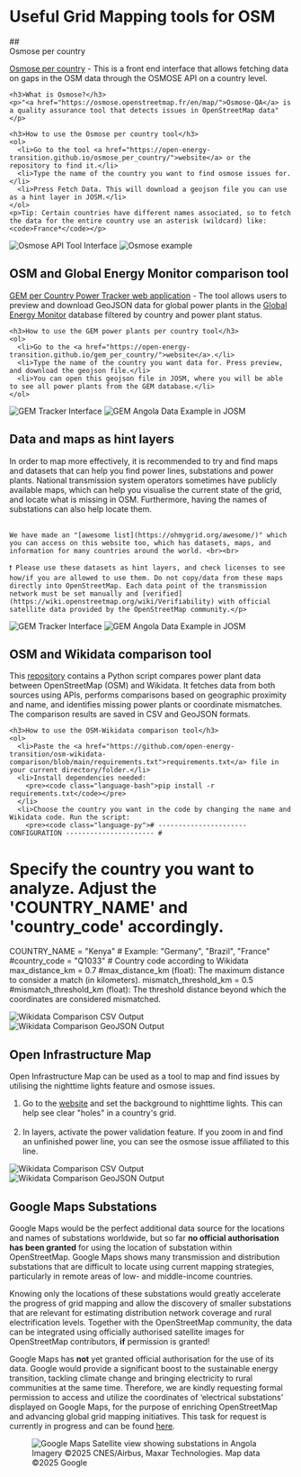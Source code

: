 <div class="page-headers">
<h1>Useful Grid Mapping tools for OSM </h1>
</div>
## <div class="tools-header">Osmose per country</div></h2>
<div class="tool-section">
  <div class="tool-content"> 
    <p><a href="https://open-energy-transition.github.io/osmose_per_country/">Osmose per country</a> - This is a front end interface that allows fetching data on gaps in the OSM data through the OSMOSE API on a country level.</p>

    <h3>What is Osmose?</h3>
    <p>"<a href="https://osmose.openstreetmap.fr/en/map/">Osmose-QA</a> is a quality assurance tool that detects issues in OpenStreetMap data"</p>

    <h3>How to use the Osmose per country tool</h3>
    <ol>
      <li>Go to the tool <a href="https://open-energy-transition.github.io/osmose_per_country/">website</a> or the repository to find it.</li>
      <li>Type the name of the country you want to find osmose issues for.</li>
      <li>Press Fetch Data. This will download a geojson file you can use as a hint layer in JOSM.</li>
    </ol>
    <p>Tip: Certain countries have different names associated, so to fetch the data for the entire country use an asterisk (wildcard) like: <code>France*</code></p>
  </div>
  <div class="tool-images">
    <img src="../images/osmoseapi.jpg" class="img-border" alt="Osmose API Tool Interface">
    <img src="../images/osmosenamib.jpg" class="img-border" alt="Osmose example">
  </div>
</div>

## <div class="tools-header">OSM and Global Energy Monitor comparison tool</div></h2>
<div class="tool-section">
  <div class="tool-content">
    <p><a href="https://open-energy-transition.github.io/gem_per_country/">GEM per Country Power Tracker web application</a> - The tool allows users to preview and download GeoJSON data for global power plants in the <a href="https://globalenergymonitor.org/">Global Energy Monitor</a> database filtered by country and power plant status.</p>

    <h3>How to use the GEM power plants per country tool</h3>
    <ol>
      <li>Go to the <a href="https://open-energy-transition.github.io/gem_per_country/">website</a>.</li>
      <li>Type the name of the country you want data for. Press preview, and download the geojson file.</li>
      <li>You can open this geojson file in JOSM, where you will be able to see all power plants from the GEM database.</li>
    </ol>
  </div>
  <div class="tool-images">
    <img src="../images/gemtracker1.jpg" class="img-border" alt="GEM Tracker Interface">
    <img src="../images/gem_angola.jpg" class="img-border" alt="GEM Angola Data Example in JOSM">
  </div>
</div>


## <div class="tools-header">Data and maps as hint layers</div></h2>
<div class="tool-section">
  <div class="tool-content">
    <p> In order to map more effectively, it is recommended to try and find maps and datasets that can help you find power lines, substations and power plants. National transmission system operators sometimes have publicly available maps, which can help you visualise the current state of the grid, and locate what is missing in OSM. Furthermore, having the names of substations can also help locate them. <br><br>
    
    We have made an "[awesome list](https://ohmygrid.org/awesome/)" which you can access on this website too, which has datasets, maps, and information for many countries around the world. <br><br>
    
    ❗ Please use these datasets as hint layers, and check licenses to see how/if you are allowed to use them. Do not copy/data from these maps directly into OpenStreetMap. Each data point of the transmission network must be set manually and [verified](https://wiki.openstreetmap.org/wiki/Verifiability) with official satellite data provided by the OpenStreetMap community.</p>
  </div>
  <div class="tool-images">
    <img src="../images/awesomelist.jpg" class="img-border" alt="GEM Tracker Interface">
    <img src="../images/bangladeshawesome.jpg" class="img-border" alt="GEM Angola Data Example in JOSM">
  </div>
</div>

## <div class="tools-header">OSM and Wikidata comparison tool</div></h2>
<div class="tool-section">
  <div class="tool-content">
    <p>This <a href="https://github.com/open-energy-transition/osm-wikidata-comparison/tree/main">repository</a> contains a Python script compares power plant data between OpenStreetMap (OSM) and Wikidata. It fetches data from both sources using APIs, performs comparisons based on geographic proximity and name, and identifies missing power plants or coordinate mismatches.<br> The comparison results are saved in CSV and GeoJSON formats.</p>

    <h3>How to use the OSM-Wikidata comparison tool</h3>
    <ol>
      <li>Paste the <a href="https://github.com/open-energy-transition/osm-wikidata-comparison/blob/main/requirements.txt">requirements.txt</a> file in your current directory/folder.</li>
      <li>Install dependencies needed:
        <pre><code class="language-bash">pip install -r requirements.txt</code></pre>
      </li>
      <li>Choose the country you want in the code by changing the name and Wikidata code. Run the script:
        <pre><code class="language-py"># ---------------------- CONFIGURATION ---------------------- #
# Specify the country you want to analyze. Adjust the 'COUNTRY_NAME' and 'country_code' accordingly.
COUNTRY_NAME = "Kenya" # Example: "Germany", "Brazil", "France"
#country_code = "Q1033"   # Country code according to Wikidata
max_distance_km = 0.7  #max_distance_km (float): The maximum distance to consider a match (in kilometers).
mismatch_threshold_km = 0.5 #mismatch_threshold_km (float): The threshold distance beyond which the coordinates are considered mismatched.
</code></pre>
      </li>
    </ol>
  </div>
  <div class="tool-images">
     <img src="../images/wikicsv.jpg" class="img-border" alt="Wikidata Comparison CSV Output">
     <img src="../images/wikigeo.jpg" class="img-border" alt="Wikidata Comparison GeoJSON Output">
  </div>
</div>

## <div class="tools-header">Open Infrastructure Map </div></h2>
<div class="tool-section">
  <div class="tool-content">
   Open Infrastructure Map can be used as a tool to map and find issues by utilising the nighttime lights feature and osmose issues.<br>
   <ol>
    <li> Go to the <a href="https://openinframap.org/#2/26/12">website</a> and set the background to nighttime lights. This can help see clear "holes" in a country's grid.</li><br>
    <li> In layers, activate the power validation feature. If you zoom in and find an unfinished power line, you can see the osmose issue affiliated to this line.</li>
   </ol>
  </div> 
  <div class="tool-images">
     <img src="../images/openinfranight.jpg" class="img-border" alt="Wikidata Comparison CSV Output">
     <img src="../images/openinfraosmose.jpg" class="img-border" alt="Wikidata Comparison GeoJSON Output">
  </div>
</div>

## <div class="tools-header">Google Maps Substations </div></h2>
<div class="tool-section">
  <div class="tool-content">
    <p>Google Maps would be the perfect additional data source for the locations and names of substations worldwide, but so far <strong>no official authorisation has been granted</strong> for using the location of substation within OpenStreetMap. Google Maps shows many transmission and distribution substations that are difficult to locate using current mapping strategies, particularly in remote areas of low- and middle-income countries.</p>
    <p>Knowing only the locations of these substations would greatly accelerate the progress of grid mapping and allow the discovery of smaller substations that are relevant for estimating distribution network coverage and rural electrification levels. Together with the OpenStreetMap community, the data can be integrated using officially authorised satellite images for OpenStreetMap contributors, <strong>if</strong> permission is granted!</p>
    <p>Google Maps has <strong>not</strong> yet granted official authorisation for the use of its data. Google would provide a significant boost to the sustainable energy transition, tackling climate change and bringing electricity to rural communities at the same time. Therefore, we are kindly requesting formal permission to access and utilize the coordinates of ‘electrical substations’ displayed on Google Maps, for the purpose of enriching OpenStreetMap and advancing global grid mapping initiatives. This task for request is currently in progress and can be found <a href="https://github.com/orgs/open-energy-transition/projects/25?pane=issue&itemId=102888888">here</a>.</p>
  </div>
  <div class="tool-images">
    <figure>
      <img src="../images/angolagoogle.jpg" class="img-border" alt="Google Maps Satellite view showing substations in Angola">
      <figcaption class="image-caption">Imagery ©2025 CNES/Airbus, Maxar Technologies. Map data ©2025 Google</figcaption>
    </figure>
  </div>
</div>
